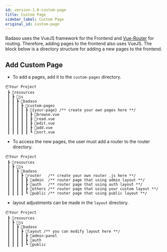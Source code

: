```yaml
---
id: version-1.0-custom-page
title: Custom Page
sidebar_label: Custom Page
original_id: custom-page
---
```


Badaso uses the VueJS framework for the Frontend and [Vue-Router](https://router.vuejs.org/) for routing. Therefore, adding pages to the frontend also uses VueJS. The block below is a directory structure for adding a new pages to the frontend.

## Add Custom Page

- To add a pages, add it to the `custom-pages` directory.

```
📦Your Project
 ┣ 📂resources
 ┃ ┣ 📂js
 ┃ ┃ ┣ 📂badaso
 ┃ ┃ ┃ ┣ 📂custom-pages 
 ┃ ┃ ┃ ┃ ┣ 📂{your-page} /** create your own pages here **/
 ┃ ┃ ┃ ┃ ┃ ┣ 📜browse.vue
 ┃ ┃ ┃ ┃ ┃ ┣ 📜read.vue
 ┃ ┃ ┃ ┃ ┃ ┣ 📜edit.vue
 ┃ ┃ ┃ ┃ ┃ ┣ 📜add.vue
 ┃ ┃ ┃ ┃ ┃ ┗ 📜sort.vue
```

- To access the new pages, the user must add a router to the router directory.

```
📦Your Project
 ┣ 📂resources
 ┃ ┣ 📂js
 ┃ ┃ ┣ 📂badaso
 ┃ ┃ ┃ ┣ 📂router   /** create your own router .js here **/
 ┃ ┃ ┃ ┃ ┣ 📂admin  /** router page that using admin layout **/
 ┃ ┃ ┃ ┃ ┣ 📂auth   /** router page that using auth layout **/
 ┃ ┃ ┃ ┃ ┣ 📂others /** router page that using your custom layout **/
 ┃ ┃ ┃ ┃ ┗ 📂public /** router page that using public layout **/
```

- layout adjustments can be made in the `layout` directory.

```
📦Your Project
 ┣ 📂resources
 ┃ ┣ 📂js
 ┃ ┃ ┣ 📂badaso
 ┃ ┃ ┃ ┣ 📂layout /** you can modify layout here **/
 ┃ ┃ ┃ ┃ ┣ 📂admin-panel
 ┃ ┃ ┃ ┃ ┣ 📂auth
 ┃ ┃ ┃ ┃ ┗ 📂public
 ```